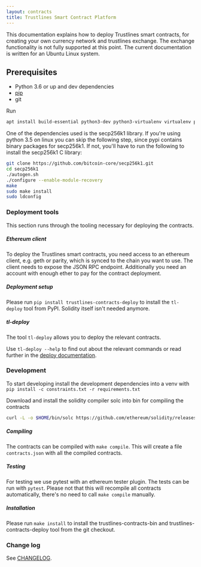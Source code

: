 ```yaml
---
layout: contracts
title: Trustlines Smart Contract Platform
---
```


This documentation explains how to deploy Trustlines smart contracts,
for creating your own currency network and trustlines exchange.
The exchange functionality is not fully supported at this point.
The current documentation is written for an Ubuntu Linux system.

## Prerequisites

-   Python 3.6 or up and dev dependencies
-   [pip](https://pip.pypa.io/en/stable/)
-   git

Run
```bash
apt install build-essential python3-dev python3-virtualenv virtualenv pkg-config libssl-dev automake autoconf libtool git make
```

One of the dependencies used is the secp256k1 library. If you're using
python 3.5 on linux you can skip the following step, since pypi contains
binary packages for secp256k1. If not, you'll have to run the following
to install the secp256k1 C library:

```bash
git clone https://github.com/bitcoin-core/secp256k1.git
cd secp256k1
./autogen.sh
./configure --enable-module-recovery
make
sudo make install
sudo ldconfig
```

### Deployment tools

This section runs through the tooling necessary for deploying the
contracts.

##### Ethereum client

To deploy the Trustlines smart contracts, you need access to an ethereum client,
e.g. geth or parity, which is synced to the chain you want to use. The
client needs to expose the JSON RPC endpoint. Additionally you need an
account with enough ether to pay for the contract deployment.

##### Deployment setup

Please run `pip install trustlines-contracts-deploy` to install the `tl-deploy`
tool from PyPI. Solidity itself isn't needed anymore.

##### tl-deploy

The tool `tl-deploy` allows you to deploy the relevant contracts.

Use `tl-deploy --help` to find out about the relevant commands or read
further in the [deploy documentation](contracts-deployment).

### Development

To start developing install the development dependencies into a venv
with `pip install -c constraints.txt -r requirements.txt`

Download and install the solidity compiler solc into bin for compiling the
contracts

```bash
curl -L -o $HOME/bin/solc https://github.com/ethereum/solidity/releases/download/v0.5.8/solc-static-linux && chmod +x $HOME/bin/solc
```

##### Compiling

The contracts can be compiled with `make compile`. This will create a
file `contracts.json` with all the compiled contracts.

##### Testing

For testing we use pytest with an ethereum tester plugin. The tests can
be run with `pytest`. Please not that this will recompile all contracts
automatically, there's no need to call `make compile` manually.

##### Installation

Please run `make install` to install the trustlines-contracts-bin and
trustlines-contracts-deploy tool from the git checkout.

### Change log

See [CHANGELOG](https://github.com/trustlines-protocol/contracts/blob/master/CHANGELOG.rst).

